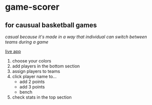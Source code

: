 # game-scorer

## for causual basketball games

*casual because it's made in a way that individual can switch between teams during a game*

[live app](https://rawgit.com/princemaple/game-scorer/master/index.html)

1. choose your colors
1. add players in the bottom section
1. assign players to teams
1. click player name to...
    - add 2 points
    - add 3 points
    - bench
1. check stats in the top section
